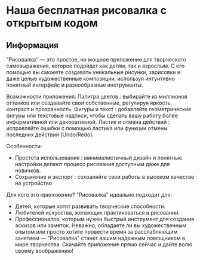 # Наша бесплатная рисовалка с открытым кодом

## Информация

"Рисовалка" — это простое, но мощное приложение для творческого самовыражения, которое подойдет как детям, так и взрослым. С его помощью вы сможете создавать уникальные рисунки, зарисовки и даже целые художественные композиции, используя интуитивно понятный интерфейс и разнообразные инструменты.

Возможности приложения:
Палитра цветов : выбирайте из миллионов оттенков или создавайте свои собственные, регулируя яркость, контраст и прозрачность.
Фигуры и текст : добавляйте геометрические фигуры или текстовые надписи, чтобы сделать вашу работу более информативной или декоративной.
Ластик и отмена действий : исправляйте ошибки с помощью ластика или функции отмены последних действий (Undo/Redo).

Особенности:
- Простота использования : минималистичный дизайн и понятные настройки делают процесс рисования доступным даже для новичков.
- Сохранение и экспорт : сохраняйте свои работы в высоком качестве на устройство
  
Для кого это приложение?
"Рисовалка" идеально подходит для:

- Детей, которые хотят развивать творческие способности.
- Любителей искусства, желающих практиковаться в рисовании.
- Профессионалов, которым нужен быстрый инструмент для создания эскизов или заметок.
Неважно, обладаете ли вы художественным опытом или просто хотите провести время за расслабляющим занятием — "Рисовалка" станет вашим надежным помощником в мире творчества. Скачайте приложение прямо сейчас и дайте волю своему воображению!

